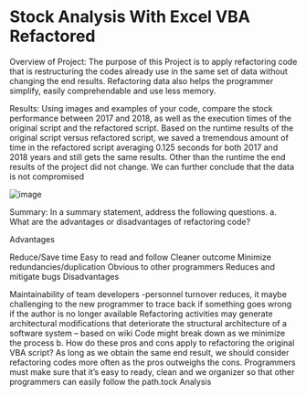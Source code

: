 # Stock Analysis With Excel VBA Refactored
Overview of Project:
The purpose of this Project is to apply refactoring code that is restructuring the codes already use in the same set of data without changing the end results. Refactoring data also helps the programmer simplify, easily comprehendable and use less memory.

Results:
Using images and examples of your code, compare the stock performance between 2017 and 2018, as well as the execution times of the original script and the refactored script. Based on the runtime results of the original script versus refactored script, we saved a tremendous amount of time in the refactored script averaging 0.125 seconds for both 2017 and 2018 years and still gets the same results. Other than the runtime the end results of the project did not change. We can further conclude that the data is not compromised

![image](https://user-images.githubusercontent.com/93121665/141262613-270b4c47-3ff9-4464-81c3-f27635affb7e.png)


Summary: In a summary statement, address the following questions.
a. What are the advantages or disadvantages of refactoring code?

Advantages

Reduce/Save time
Easy to read and follow
Cleaner outcome
Minimize redundancies/duplication
Obvious to other programmers
Reduces and mitigate bugs
Disadvantages

Maintainability of team developers -personnel turnover reduces, it maybe challenging to the new programmer to trace back if something goes wrong if the author is no longer available
Refactoring activities may generate architectural modifications that deteriorate the structural architecture of a software system – based on wiki
Code might break down as we minimize the process
b. How do these pros and cons apply to refactoring the original VBA script? As long as we obtain the same end result, we should consider refactoring codes more often as the pros outweighs the cons. Programmers must make sure that it’s easy to ready, clean and we organizer so that other programmers can easily follow the path.tock Analysis 

